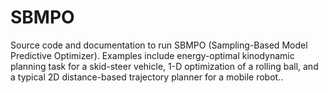 # SBMPO
Source code and documentation to run SBMPO (Sampling-Based Model Predictive Optimizer).  Examples include energy-optimal kinodynamic planning task for a skid-steer vehicle, 1-D optimization of a rolling ball, and a typical 2D distance-based trajectory planner for a mobile robot..
